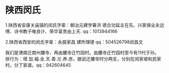 # 陕西闵氏

1.陕西省安康关庙镇的闵氏字辈：朝治元建学春洪 德合功延主在先、兴家保业永远傅、诗书教子唯良计、荣华富贵由上天.  qq：1013944166

2.陕西省西安的闵氏字辈：永振家昌 建所理德 qq：504526798闵昌文

我们是渭南迁商州腰寺，再由腰寺迁竹园村。由腰寺迁竹园村至今有11代子孙。  排行为：增.加.福.全.天.善.兰.养.彦。据说迁腰寺时分两支，分别在闵家坡和民家村。分了家谱。qq：942604645